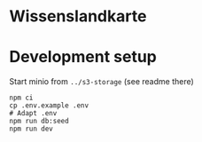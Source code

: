 # Wissenslandkarte

# Development setup

Start minio from `../s3-storage` (see readme there)

```
npm ci
cp .env.example .env
# Adapt .env
npm run db:seed
npm run dev
```
